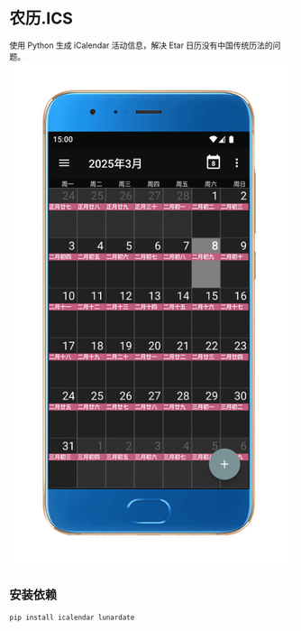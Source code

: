 # 农历.ICS
使用 Python 生成 iCalendar 活动信息，解决 Etar 日历没有中国传统历法的问题。
![Screenshot](animation.gif)
## 安装依赖
```sh
pip install icalendar lunardate
```
